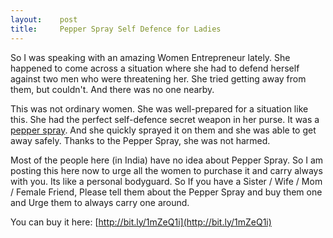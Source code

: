 ```yaml
---
layout:    post
title:     Pepper Spray Self Defence for Ladies
---
```


So I was speaking with an amazing Women Entrepreneur lately. She happened to come across a situation where she had to defend herself against two men who were threatening her. She tried getting away from them, but couldn't. And there was no one nearby.

This was not ordinary women. She was well-prepared for a situation like this. She had the perfect self-defence secret weapon in her purse. It was a [pepper spray](http://en.wikipedia.org/wiki/Pepper_spray). And she quickly sprayed it on them and she was able to get away safely. Thanks to the Pepper Spray, she was not harmed.

Most of the people here (in India) have no idea about Pepper Spray. So I am posting this here now to urge all the women to purchase it and carry always with you. Its like a personal bodyguard. So If you have a Sister / Wife / Mom / Female Friend, Please tell them about the Pepper Spray and buy them one and Urge them to always carry one around.

You can buy it here: [http://bit.ly/1mZeQ1i](http://bit.ly/1mZeQ1i)
